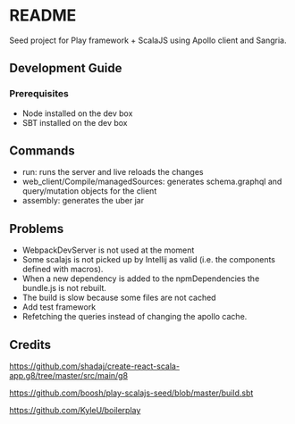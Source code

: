 # README #

Seed project for Play framework + ScalaJS using Apollo client and Sangria.


## Development Guide

### Prerequisites

- Node installed on the dev box
- SBT installed on the dev box

## Commands

- run: runs the server and live reloads the changes
- web_client/Compile/managedSources: generates schema.graphql and query/mutation objects for the client
- assembly: generates the uber jar 

## Problems

- WebpackDevServer is not used at the moment
- Some scalajs is not picked up by Intellij as valid (i.e. the components defined with macros).
- When a new dependency is added to the npmDependencies the bundle.js is not rebuilt.
- The build is slow because some files are not cached
- Add test framework
- Refetching the queries instead of changing the apollo cache.

## Credits

https://github.com/shadaj/create-react-scala-app.g8/tree/master/src/main/g8

https://github.com/boosh/play-scalajs-seed/blob/master/build.sbt

https://github.com/KyleU/boilerplay
